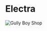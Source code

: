 # Electra
![Gully Boy Shop](https://github.com/user-attachments/assets/fbb700cb-e9ff-442d-92cb-c58ba6a02650)
